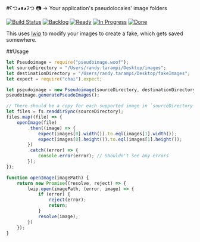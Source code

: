 #ʕつ◕ᴥ◕ʔつ 📷 → Your application's pseudolocales' image folders

[![Build Status](https://travis-ci.org/randytarampi/pseudoimage.woof.svg?branch=master)](https://travis-ci.org/randytarampi/pseudoimage.woof) [![Backlog](https://badge.waffle.io/randytarampi/pseudoimage.woof.svg?label=Backlog&title=Backlog)](http://waffle.io/randytarampi/pseudoimage.woof) [![Ready](https://badge.waffle.io/randytarampi/pseudoimage.woof.svg?label=Ready&title=Ready)](http://waffle.io/randytarampi/pseudoimage.woof) [![In Progress](https://badge.waffle.io/randytarampi/pseudoimage.woof.svg?label=In%20Progress&title=In%20Progress)](http://waffle.io/randytarampi/pseudoimage.woof) [![Done](https://badge.waffle.io/randytarampi/pseudoimage.woof.svg?label=Done&title=Done)](http://waffle.io/randytarampi/pseudoimage.woof)

This uses [lwip](https://github.com/EyalAr/lwip) to modify your images to create a fake, which gets saved somewhere.

##Usage

```javascript
let Pseudoimage = require("pseudoimage.woof");
let sourceDirectory = "/Users/randy.tarampi/Desktop/images";
let destinationDirectory = "/Users/randy.tarampi/Desktop/fakeImages";
let expect = require("chai").expect;

let pseudoimage = new Pseudoimage(sourceDirectory, destinationDirectory);
pseudoimage.generatePseudoImages();

// There should be a copy for each supported image in `sourceDirectory` in `destinationDirectory`
let files = fs.readdirSync(sourceDirectory);
files.map((file) => {
	openImage(file)
		.then((image) => {
			expect(images[0].width()).to.eql(images[1].width());
			expect(images[0].height()).to.eql(images[1].height());
		})
		.catch((error) => {
			console.error(error); // Shouldn't see any errors
		});
});

function openImage(imagePath) {
	return new Promise((resolve, reject) => {
		lwip.open(imagePath, (error, image) => {
			if (error) {
				reject(error);
				return;
			}
			resolve(image);
		})
	});
}
```